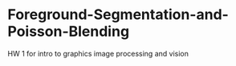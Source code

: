 # Foreground-Segmentation-and-Poisson-Blending
HW 1 for intro to graphics image processing and vision
